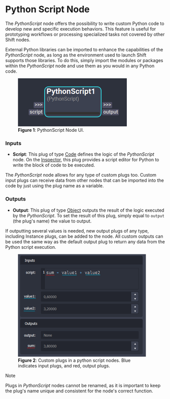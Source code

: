# Python Script Node

The *PythonScript* node offers the possibility to write custom Python code to develop new and specific execution behaviors. This feature is useful for prototyping workflows or processing specialized tasks not covered by other Shift nodes.

External Python libraries can be imported to enhance the capabilities of the *PythonScript* node, as long as the environment used to launch Shift supports those libraries. To do this, simply import the modules or packages within the *PythonScript* node and use them as you would in any Python code.

<figure style="width:80%;" markdown>
    <img src="images/pyscript.png" alt="PythonScript Node">
    <figcaption><b>Figure 1</b>: PythonScript Node UI.</figcaption>
</figure>

### Inputs

- **Script**: This plug of type [Code](../nodes#plugs) defines the logic of the *PythonScript* node. On the [Inspector](../../getting_started/basics/ui_overview#the-inspector), this plug provides a script editor for Python to write the block of code to be executed.

The *PythonScript* node allows for any type of custom plugs too. Custom input plugs can receive data from other nodes that can be imported into the code by just using the plug name as a variable.

### Outputs

- **Output**: This plug of type [Object](../nodes#plugs) outputs the result of the logic executed by the *PythonScript*. To set the result of this plug, simply equal to `output` (the plug's name) the value to output.

If outputting several values is needed, new output plugs of any type, including Instance plugs, can be added to the node. All custom outputs can be used the same way as the default output plug to return any data from the Python script execution.

<figure style="width:80%;" markdown>
    <img src="images/sum_python_script.png" alt="Sum Python Script">
    <figcaption><b>Figure 2</b>: Custom plugs in a python script nodes. Blue indicates input plugs, and red, output plugs. </figcaption>
</figure>

>[!NOTE]
> Plugs in *PythonScript* nodes cannot be renamed, as it is important to keep the plug's name unique and consistent for the node's correct function. 


<!-- ### Examples
TODO: #62
This section is reserved to an example video of how to use the Python Script node.

 -->
